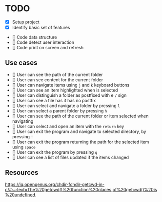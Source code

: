 # TODO

- [x] Setup project
- [x] Identify basic set of features
- [] Code data structure
- [] Code detect user interaction
- [] Code print on screen and refresh

## Use cases
- [] User can see the path of the current folder
- [] User can see content for the current folder
- [] User can navigate items using `j` and `k` keyboard buttons
- [] User can see an item highlighted when is selected
- [] User can distinguish a folder as postfixed with e `/` sign
- [] User can see a file has it has no postfix
- [] User can select and navigate a folder by pressing `l` 
- [] User can select a parent folder by pressing `h`
- [] User can see the path of the current folder or item selected when navigating
- [] User can select and open an item with the `return` key
- [] User can exit the program and navigate to selected directory, by pressing `!`
- [] User can exit the program returning the path for the selected item using `space` 
- [] User can exit the program by pressing `q`
- [] User can see a list of files updated if the items changed

## Resources
https://iq.opengenus.org/chdir-fchdir-getcwd-in-c/#:~:text=The%20getcwd()%20function%20places,of%20getcwd()%20is%20undefined.